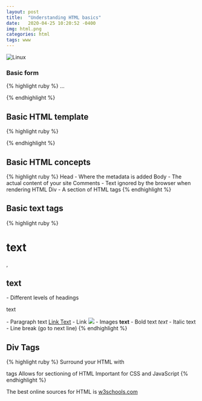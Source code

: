 ```yaml
---
layout: post
title:  "Understanding HTML basics"
date:   2020-04-25 10:20:52 -0400
img: html.png
categories: html
tags: www
---
```


![Linux]({{site.baseurl}}/images/html.png)

### Basic form
{% highlight ruby %}
<tag> … </tag>
<standalone-tag>
<!-- comment -->
{% endhighlight %}
## Basic HTML template 
{% highlight ruby %}
<!doctype html>
<html>
<head>
	<title>Website Name</title>
	<style>
		<!-- Your CSS here -->
	</style>
	<!-- meta information, load other files, etc. -->
</head>
<body>
<!-- Your website content -->
</body>
</html>
{% endhighlight %}

## Basic HTML concepts
{% highlight ruby %}
Head - Where the metadata is added
Body - The actual content of your site
Comments - Text ignored by the browser when rendering HTML
Div - A section of HTML tags
{% endhighlight %}

## Basic text tags
{% highlight ruby %}
<h1>text</h1>, <h2>text</h2> - Different levels of headings
<p>text</p> - Paragraph text
<a href=https://google.com>Link Text</a> - Link
<img src=”imagelink” width=”100” height=”100”> - Images
<b>text</b> - Bold text
<i>text</i> - Italic text
</br> - Line break (go to next line)
{% endhighlight %}

## Div Tags
{% highlight ruby %}
Surround your HTML with <div> </div> tags
Allows for sectioning of HTML
Important for CSS and JavaScript
{% endhighlight %}

The best online sources for HTML is [w3schools.com][w3schools]

[w3schools]: https://www.w3schools.com/html/
